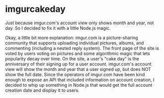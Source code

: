 # imgurcakeday

Just because imgur.com's account view only shows month and year, not day.  So I decided to fix it with a little Node.js magic.

Okay, a little bit more explanation: imgur.com is a picture-sharing community that supports uploading individual pictures,
albums, and commenting (including a nested reply system).  The front page of the site is voted by users voting on pictures and
some algorithmic magic that lets popularity decay over time.  On the site, a user's "cake day" is the anniversary of their signing
up for a user account.  imgur.com's account view will show the month and year that a user signed up, but does NOT show the full
date.  Since the operators of imgur.com have been kind enough to expose an API that included information on account creation, I
decided to whip up something in Node.js that would get the full account creation date and display it to users.
